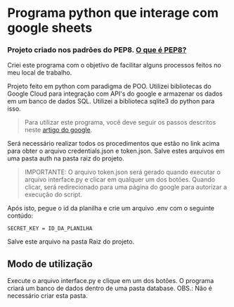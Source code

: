 # Programa python que interage com google sheets
### Projeto criado nos padrões do PEP8. [O que é PEP8?](https://wiki.python.org.br/GuiaDeEstilo)

Criei este programa com o objetivo de facilitar alguns processos feitos no meu local de trabalho.

Projeto feito em python com paradigma de POO. Utilizei bibliotecas do Google Cloud para integração com API's do google e armazenar os dados em um banco de dados SQL. Utilizei a biblioteca sqlite3 do python para isso.

> Para utilizar este programa, você deve seguir os passos descritos neste [artigo do google](https://developers.google.com/sheets/api/quickstart/python?hl=pt-br).

Será necessário realizar todos os procedimentos que estão no link acima para obter o arquivo credentials.json e token.json. Salve estes arquivos em uma pasta auth na pasta raiz do projeto.

> IMPORTANTE: O arquivo token.json será gerado quando executar o arquivo interface.py e clicar em qualquer um dos botões. Quando clicar, será redirecionado para uma página do google para autorizar a execução do script.

Após isto, pegue o id da planilha e crie um arquivo .env com o seguinte contúdo:

```
SECRET_KEY = ID_DA_PLANILHA
```

Salve este arquivo na pasta Raiz do projeto.

## Modo de utilização

Execute o arquivo interface.py e clique em um dos botões. O programa criará um banco de dados dentro de uma pasta database. OBS.: Não é necessário criar esta pasta.

